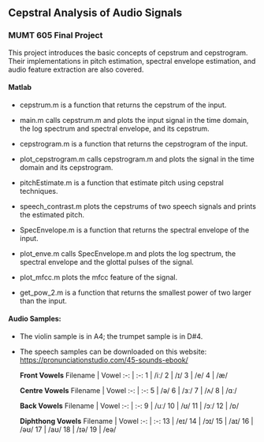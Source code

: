 ## Cepstral Analysis of Audio Signals
### MUMT 605 Final Project

This project introduces the basic concepts of cepstrum and cepstrogram. Their implementations in pitch estimation, spectral envelope estimation, and audio feature extraction are also covered.

#### Matlab

- cepstrum.m is a function that returns the cepstrum of the input.

- main.m calls cepstrum.m and plots the input signal in the time domain, the log spectrum and spectral envelope, and its cepstrum.

- cepstrogram.m is a function that returns the cepstrogram of the input.

- plot_cepstrogram.m calls cepstrogram.m and plots the signal in the time domain and its cepstrogram.

- pitchEstimate.m is a function that estimate pitch using cepstral techniques.

- speech_contrast.m plots the cepstrums of two speech signals and prints the estimated pitch.

- SpecEnvelope.m is a function that returns the spectral envelope of the input.

- plot_enve.m calls SpecEnvelope.m and plots the log spectrum, the spectral envelope and the glottal pulses of the signal.

- plot_mfcc.m plots the mfcc feature of the signal.

- get_pow_2.m is a function that returns the smallest power of two larger than the input.

#### Audio Samples:

- The violin sample is in A4; the trumpet sample is in D#4.

- The speech samples can be downloaded on this website: https://pronunciationstudio.com/45-sounds-ebook/
  
  **Front Vowels** 
  Filename | Vowel
  :-: | :-: 
  1 | /iː/
  2 | /ɪ/
  3 | /e/
  4 | /æ/
  
  **Centre Vowels**
  Filename | Vowel
  :-: | :-: 
  5 | /ə/
  6 | /ɜː/
  7 | /ʌ/
  8 | /ɑː/
  
  **Back Vowels**
  Filename | Vowel
  :-: | :-: 
  9 | /uː/
  10 | /ʊ/
  11 | /ɔː/
  12 | /ɒ/
  
  **Diphthong Vowels**
  Filename | Vowel
  :-: | :-: 
  13 | /eɪ/
  14 | /ɔɪ/
  15 | /aɪ/
  16 | /əʊ/
  17 | /aʊ/
  18 | /ɪə/
  19 | /eə/

